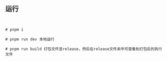 <!--
 * @Author: lipengcheng
 * @Date: 2023-10-17 11:06:31
 * @LastEditTime: 2023-10-27 01:25:46
 * @Description: 
-->
## 运行
```


# pnpm i

# pnpm run dev 本地运行

# pnpm run build 打包文件至release，然后在release文件夹中可查看到打包后的执行文件

```